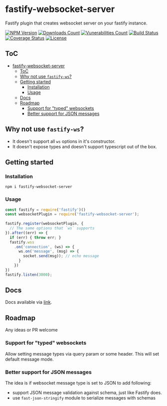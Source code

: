# fastify-websocket-server

Fastify plugin that creates websocket server on your fastify instance.

[![NPM Version](https://img.shields.io/npm/v/fastify-websocket-server.svg)](https://www.npmjs.com/package/fastify-websocket-server)
[![Downloads Count](https://img.shields.io/npm/dm/fastify-websocket-server.svg)](https://www.npmjs.com/package/fastify-websocket-server)
[![Vunerabilities Count](https://snyk.io/test/npm/fastify-websocket-server/badge.svg)](https://snyk.io/test/npm/fastify-websocket-server/badge.svg)
[![Build Status](https://gitlab.com/m03geek/fastify-websocket-server/badges/master/pipeline.svg)](https://gitlab.com/m03geek/fastify-websocket-server/commits/master)
[![Coverage Status](https://gitlab.com/m03geek/fastify-websocket-server/badges/master/coverage.svg)](https://gitlab.com/m03geek/fastify-websocket-server/commits/master)
[![License](https://img.shields.io/npm/l/fastify-websocket-server.svg)](https://gitlab.com/m03geek/fastify-websocket-server/blob/master/LICENSE)

## ToC

- [fastify-websocket-server](#fastify-websocket-server)
  - [ToC](#toc)
  - [Why not use `fastify-ws`?](#why-not-use-fastify-ws)
  - [Getting started](#getting-started)
    - [Installation](#installation)
    - [Usage](#usage)
  - [Docs](#docs)
  - [Roadmap](#roadmap)
    - [Support for "typed" websockets](#support-for-%22typed%22-websockets)
    - [Better support for JSON messages](#better-support-for-json-messages)

## Why not use `fastify-ws`?

- It doesn't support all `ws` options in it's constructor.
- It doesn't expose types and doesn't support typescript out of the box.

## Getting started

### Installation

```
npm i fastify-websocket-server
```

### Usage

```js
const fastify = require('fastify')()
const websocketPlugin = require('fastify-websocket-server');
 
fastify.register(websocketPlugin, {
  // The same options that `ws` supports
}).after((err) => {
  if (err) { throw err; }
  fastify.wss
    .on('connection', (ws) => {
      ws.on('message', (msg) => {
        socket.send(msg)); // echo message
      }
    })
})
fastify.listen(3000);
```
## Docs

Docs available via [link](docs/README.md).

## Roadmap

Any ideas or PR welcome

### Support for "typed" websockets

Allow setting message types via query param or some header. This will set default message mode.

### Better support for JSON messages

The idea is if websocket message type is set to JSON to add following:

- support JSON message validation against schema, just like Fastify does.
- use `fast-json-stringify` module to serialize messages with schemas
